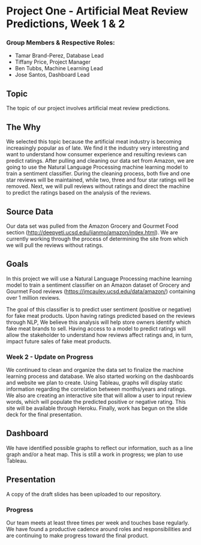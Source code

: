# Project One - Artificial Meat Review Predictions, Week 1 & 2
### Group Members & Respective Roles:
 - Tamar Brand-Perez, Database Lead
 - Tiffany Price, Project Manager
 - Ben Tubbs, Machine Learning Lead
 - Jose Santos, Dashboard Lead

## Topic

The topic of our project involves artificial meat review predictions.  

## The Why

We selected this topic because the artificial meat industry is becoming increasingly popular as of late.  We find it the industry very interesting and want to understand how consumer experience and resulting reviews can predict ratings. After pulling and cleaning our data set from Amazon, we are going to use the Natural Language Processing machine learning model to train a sentiment classifier. During the cleaning process, both five and one star reviews will be maintained, while two, three and four star ratings will be removed.  Next, we will pull reviews without ratings and direct the machine to predict the ratings based on the analysis of the reviews.  

## Source Data

Our data set was pulled from the Amazon Grocery and Gourmet Food section (http://deepyeti.ucsd.edu/jianmo/amazon/index.html).  We are currently working through the process of determining the site from which we will pull the reviews without ratings.  

## Goals

In this project we will use a Natural Language Processing machine learning model to train a sentiment classifier on an Amazon dataset of Grocery and Gourmet Food reviews (https://jmcauley.ucsd.edu/data/amazon/) containing over 1 million reviews.  

The goal of this classifier is to predict user sentiment (positive or negative) for fake meat products.  Upon having ratings predicted based on the reviews through NLP, We believe this analysis will help store owners identify which fake meat brands to sell. Having access to a model to predict ratings will allow the stakeholder to understand how reviews affect ratings and, in turn, impact future sales of fake meat products.

### Week 2 - Update on Progress
We continued to clean and organize the data set to finalize the machine learning process and database.  We also started working on the dashboards and website we plan to create. Using Tableau, graphs will display static information regarding the correlation between months/years and ratings. We also are creating an interactive site that will allow a user to input review words, which will populate the predicted positive or negative rating.  This site will be available through Heroku.  Finally, work has begun on the slide deck for the final presentation.

## Dashboard
We have identified possible graphs to reflect our information, such as a line graph and/or a heat map. This is still a work in progress; we plan to use Tableau.

## Presentation
A copy of the draft slides has been uploaded to our repository.

### Progress
Our team meets at least three times per week and touches base regularly. We have found a productive cadence around roles and responsibilities and are continuing to make progress toward the final product.
